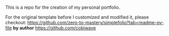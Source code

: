 This is a repo for the creation of my personal portfolio.

For the original template before I customized and modified it, please checkout: https://github.com/zero-to-mastery/simplefolio?tab=readme-ov-file **by author** https://github.com/cobiwave
